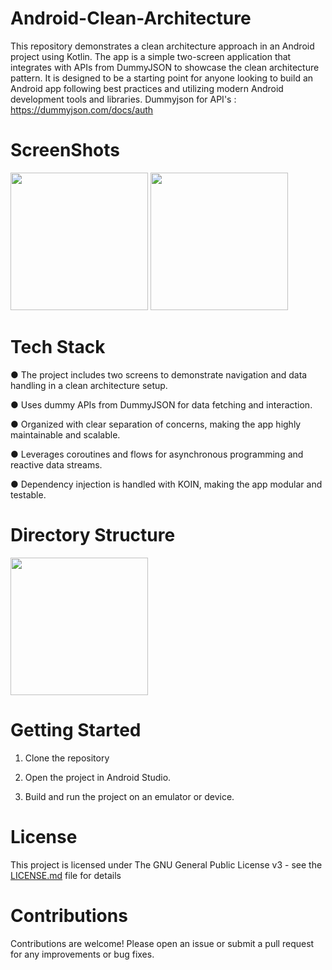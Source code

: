 # Android-Clean-Architecture

This repository demonstrates a clean architecture approach in an Android project using Kotlin. The app is a simple two-screen application that integrates with APIs from DummyJSON to showcase the clean architecture pattern. It is designed to be a starting point for anyone looking to build an Android app following best practices and utilizing modern Android development tools and libraries.
Dummyjson for API's : https://dummyjson.com/docs/auth

# ScreenShots
<p align="start">
  <img src="https://github.com/user-attachments/assets/722a1ac6-e9b1-4bf8-be3f-d3cc040092d2" width="220">
  <img src="https://github.com/user-attachments/assets/d07cd2ce-e4b1-40ee-bd5f-9711f92bb3c6" width="220">
</p>

# Tech Stack

● The project includes two screens to demonstrate navigation and data handling in a clean architecture setup.

● Uses dummy APIs from DummyJSON for data fetching and interaction.

● Organized with clear separation of concerns, making the app highly maintainable and scalable.

● Leverages coroutines and flows for asynchronous programming and reactive data streams.

● Dependency injection is handled with KOIN, making the app modular and testable.

# Directory Structure
<p align="start">
  <img src="https://github.com/user-attachments/assets/b1c59fa4-5b4d-4f22-91e3-2bf2aefc4574" width="220">
</p>

# Getting Started

1. Clone the repository

2. Open the project in Android Studio.

3. Build and run the project on an emulator or device.

# License

This project is licensed under The GNU General Public License v3 - see the [LICENSE.md](LICENSE.md) file for details

# Contributions

Contributions are welcome! Please open an issue or submit a pull request for any improvements or bug fixes.

